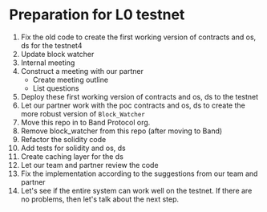 # Preparation for L0 testnet

1. Fix the old code to create the first working version of contracts and os, ds for the testnet4
2. Update block watcher
3. Internal meeting
4. Construct a meeting with our partner
    - Create meeting outline
    - List questions
5. Deploy these first working version of contracts and os, ds to the testnet
6. Let our partner work with the poc contracts and os, ds to create the more robust version of `Block_Watcher`
7. Move this repo in to Band Protocol org.
8. Remove block_watcher from this repo (after moving to Band)
9. Refactor the solidity code
10. Add tests for solidity and os, ds
11. Create caching layer for the ds
12. Let our team and partner review the code
13. Fix the implementation according to the suggestions from our team and partner
14. Let's see if the entire system can work well on the testnet. If there are no problems, then let's talk about the next step.
